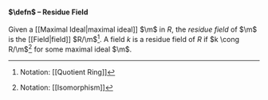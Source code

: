 #### $\defn$ – Residue Field
Given a [[Maximal Ideal|maximal ideal]] $\m$ in $R$, the *residue field* of $\m$ is the [[Field|field]] $R/\m$[^2]. A field $k$ is a residue field of $R$ if $k \cong R/\m$[^1] for some maximal ideal $\m$.

[^1]: Notation: [[Isomorphism]]
[^2]: Notation: [[Quotient Ring]]